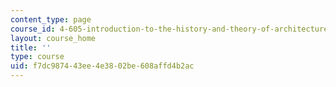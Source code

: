 ```yaml
---
content_type: page
course_id: 4-605-introduction-to-the-history-and-theory-of-architecture-spring-2012
layout: course_home
title: ''
type: course
uid: f7dc9874-43ee-4e38-02be-608affd4b2ac
---
```

